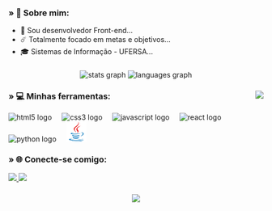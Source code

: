 ### » 💫 Sobre mim:

- 🔭 Sou desenvolvedor Front-end...
- ☄️ Totalmente focado em metas e objetivos...
- 🎓 Sistemas de Informação - UFERSA...
  
###

<div align="center">
  <img src="https://github-readme-stats.vercel.app/api?username=paulohenrif&hide_title=false&hide_rank=false&show_icons=true&include_all_commits=true&count_private=true&disable_animations=false&theme=dark&locale=en&hide_border=true" height="150" alt="stats graph"  />
  <img src="https://github-readme-stats.vercel.app/api/top-langs?username=paulohenrif&locale=en&hide_title=false&layout=compact&card_width=450&langs_count=5&theme=dark&hide_border=true" height="150" alt="languages graph"  />
</div>

###

<img align="right" height="150" src="https://user-images.githubusercontent.com/74038190/212744275-c56a72c2-50b1-45e2-a693-d19d40357766.gif">

###

<h3 align="left">» 💻 Minhas ferramentas:</h3>

<div align="left">
  <img src="https://cdn.jsdelivr.net/gh/devicons/devicon/icons/html5/html5-original.svg" height="30" alt="html5 logo"  />
  <img width="12" />
  <img src="https://cdn.jsdelivr.net/gh/devicons/devicon/icons/css3/css3-original.svg" height="30" alt="css3 logo"  />
  <img width="12" />
  <img src="https://cdn.jsdelivr.net/gh/devicons/devicon/icons/javascript/javascript-original.svg" height="30" alt="javascript logo"  />
  <img width="12" />
  <img src="https://cdn.jsdelivr.net/gh/devicons/devicon/icons/react/react-original.svg" height="30" alt="react logo"  />
  <img width="12" />
  <img src="https://cdn.jsdelivr.net/gh/devicons/devicon/icons/python/python-original.svg" height="30" alt="python logo"  />
  <img width="12" />
  <img src="https://raw.githubusercontent.com/devicons/devicon/master/icons/java/java-original.svg" alt="java" width="40" height="40"/> </a>
<!--   <img width="12" /> -->
<!--   <img src="https://cdn.jsdelivr.net/gh/devicons/devicon/icons/typescript/typescript-original.svg" height="30" alt="typescript logo"  /> -->
</div>

###

<h3 align="left">» 🌐 Conecte-se comigo:</h3>

<div align="left">
  <a href="https://www.linkedin.com/in/paulohenrif/"><img src="https://img.shields.io/static/v1?message=LinkedIn&logo=linkedin&label=&color=0077B5&logoColor=white&labelColor=&style=for-the-badge" height="30"  /> </a>
  <a href="https://instagram.com/paulo_henrif/"><img src="https://img.shields.io/static/v1?message=Instagram&logo=instagram&label=&color=E4405F&logoColor=white&labelColor=&style=for-the-badge" height="30"  /> </a>
</div>

###

<div align="center">
<!--   <img src="https://profile-counter.glitch.me/paulohenrif/count.svg?"  /> -->
  
  [![](https://visitcount.itsvg.in/api?id=paulohenrif&icon=0&color=12)](https://visitcount.itsvg.in)
</div>

###

<!--![Snake animation](https://github.com/paulohenrif/paulohenrif/blob/output/github-contribution-grid-snake.svg)-->
